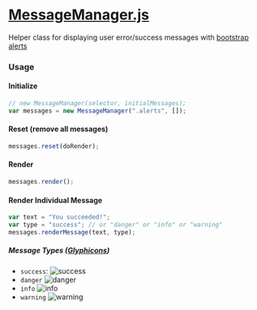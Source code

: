 # [MessageManager.js](https://github.com/4534-WiredWizards/ScoutingApp2016/blob/master/js/MessageManager.js)

Helper class for displaying user error/success messages with [bootstrap alerts](http://getbootstrap.com/components/#alerts)

### Usage

#### Initialize
```javascript
// new MessageManager(selector, initialMessages);
var messages = new MessageManager(".alerts", []);
```

#### Reset (remove all messages)
```javascript
messages.reset(doRender);
```

#### Render
```javascript
messages.render();
```

#### Render Individual Message
```javascript
var text = "You succeeded!";
var type = "success"; // or "danger" or "info" or "warning"
messages.renderMessage(text, type);
```

##### Message Types ([Glyphicons](http://glyphicons.com/))
* `success`: ![success](https://raw.githubusercontent.com/4534-WiredWizards/ScoutingApp2016/master/docs/screenshots/success-alert.png?token=AHH6q-LCduttLmkLoDgnvKj7nl91HqVOks5Wt5eNwA%3D%3D)
* `danger`  ![danger](https://raw.githubusercontent.com/4534-WiredWizards/ScoutingApp2016/master/docs/screenshots/danger-alert.png?token=AHH6q563aCNnPRw9yQzctY-kZOqssM67ks5Wt5eMwA%3D%3D)
* `info`  ![info](https://raw.githubusercontent.com/4534-WiredWizards/ScoutingApp2016/master/docs/screenshots/info-alert.png?token=AHH6q9GoCjJMijPF27FDiIpHQGbaf4Xuks5Wt5eMwA%3D%3D)
* `warning`  ![warning](https://raw.githubusercontent.com/4534-WiredWizards/ScoutingApp2016/master/docs/screenshots/warning-alert.png?token=AHH6q220NN6rXhIzDIwtxG2eAXm3iMJVks5Wt5eOwA%3D%3D)
